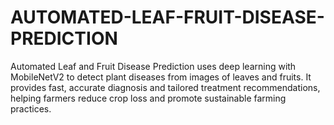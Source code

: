 # AUTOMATED-LEAF-FRUIT-DISEASE-PREDICTION
Automated Leaf and Fruit Disease Prediction uses deep learning with MobileNetV2 to detect plant diseases from images of leaves and fruits. It provides fast, accurate diagnosis and tailored treatment recommendations, helping farmers reduce crop loss and promote sustainable farming practices.
